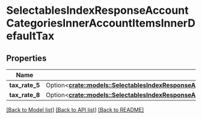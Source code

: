 # SelectablesIndexResponseAccountCategoriesInnerAccountItemsInnerDefaultTax

## Properties

Name | Type | Description | Notes
------------ | ------------- | ------------- | -------------
**tax_rate_5** | Option<[**crate::models::SelectablesIndexResponseAccountCategoriesInnerAccountItemsInnerDefaultTaxTaxRate5**](selectablesIndexResponse_account_categories_inner_account_items_inner_default_tax_tax_rate_5.md)> |  | [optional]
**tax_rate_8** | Option<[**crate::models::SelectablesIndexResponseAccountCategoriesInnerAccountItemsInnerDefaultTaxTaxRate8**](selectablesIndexResponse_account_categories_inner_account_items_inner_default_tax_tax_rate_8.md)> |  | [optional]

[[Back to Model list]](../README.md#documentation-for-models) [[Back to API list]](../README.md#documentation-for-api-endpoints) [[Back to README]](../README.md)



